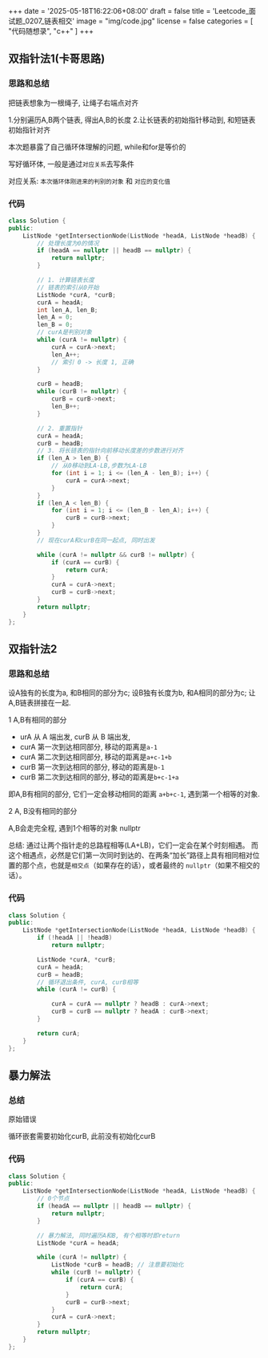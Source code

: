 +++
date = '2025-05-18T16:22:06+08:00'
draft = false
title = 'Leetcode_面试题_0207_链表相交'
image = "img/code.jpg"
license = false
categories = [
  "代码随想录",
  "c++"
]
+++

## 双指针法1(卡哥思路)

### 思路和总结

把链表想象为一根绳子, 让绳子右端点对齐

1.分别遍历A,B两个链表, 得出A,B的长度
2.让长链表的初始指针移动到, 和短链表初始指针对齐

本次题暴露了自己循环体理解的问题, while和for是等价的

写好循环体, 一般是通过`对应关系`去写条件

对应关系: `本次循环体刚进来的判别的对象` 和 `对应的变化值`

### 代码

```cpp
class Solution {
public:
    ListNode *getIntersectionNode(ListNode *headA, ListNode *headB) {
        // 处理长度为0的情况
        if (headA == nullptr || headB == nullptr) {
            return nullptr;
        }

        // 1. 计算链表长度
        // 链表的索引从0开始
        ListNode *curA, *curB;
        curA = headA;
        int len_A, len_B;
        len_A = 0;
        len_B = 0;
        // curA是判别对象
        while (curA != nullptr) {
            curA = curA->next;
            len_A++;
            // 索引 0 -> 长度 1, 正确
        }

        curB = headB;
        while (curB != nullptr) {
            curB = curB->next;
            len_B++;
        }

        // 2. 重置指针
        curA = headA;
        curB = headB;
        // 3. 将长链表的指针向前移动长度差的步数进行对齐
        if (len_A > len_B) {
            // 从0移动到LA-LB,步数为LA-LB
            for (int i = 1; i <= (len_A - len_B); i++) {
                curA = curA->next;
            }
        }
        if (len_A < len_B) {
            for (int i = 1; i <= (len_B - len_A); i++) {
                curB = curB->next;
            }
        }
        // 现在curA和curB在同一起点, 同时出发

        while (curA != nullptr && curB != nullptr) {
            if (curA == curB) {
                return curA;
            }
            curA = curA->next;
            curB = curB->next;
        }
        return nullptr;
    }
};
```

## 双指针法2

### 思路和总结

设A独有的长度为a, 和B相同的部分为c;
设B独有长度为b, 和A相同的部分为c;
让A,B链表拼接在一起.

1 A,B有相同的部分

- urA 从 A 端出发, curB 从 B 端出发,
- curA 第一次到达相同部分, 移动的距离是`a-1`
- curA 第二次到达相同部分, 移动的距离是`a+c-1+b`
- curB 第一次到达相同的部分, 移动的距离是`b-1`
- curB 第二次到达相同的部分, 移动的距离是`b+c-1+a`

即A,B有相同的部分, 它们一定会移动相同的距离 `a+b+c-1`, 遇到第一个相等的对象.

2 A, B没有相同的部分

A,B会走完全程, 遇到1个相等的对象 nullptr

总结:
通过让两个指针走的总路程相等(LA+LB)，它们一定会在某个时刻相遇。
而这个相遇点，必然是它们第一次同时到达的、在两条“加长”路径上具有相同相对位置的那个点，也就是`相交点`（如果存在的话），或者最终的 `nullptr`（如果不相交的话）。

### 代码

```cpp
class Solution {
public:
    ListNode *getIntersectionNode(ListNode *headA, ListNode *headB) {
        if (!headA || !headB)
            return nullptr;

        ListNode *curA, *curB;
        curA = headA;
        curB = headB;
        // 循环退出条件, curA, curB相等
        while (curA != curB) {

            curA = curA == nullptr ? headB : curA->next;
            curB = curB == nullptr ? headA : curB->next;
        }

        return curA;
    }
};
```

## 暴力解法

### 总结

原始错误

循环嵌套需要初始化curB, 此前没有初始化curB

### 代码

```cpp
class Solution {
public:
    ListNode *getIntersectionNode(ListNode *headA, ListNode *headB) {
        // 0个节点
        if (headA == nullptr || headB == nullptr) {
            return nullptr;
        }

        // 暴力解法, 同时遍历A和B, 有个相等时即return
        ListNode *curA = headA;

        while (curA != nullptr) {
            ListNode *curB = headB; // 注意要初始化
            while (curB != nullptr) {
                if (curA == curB) {
                    return curA;
                }
                curB = curB->next;
            }
            curA = curA->next;
        }
        return nullptr;
    }
};
```

